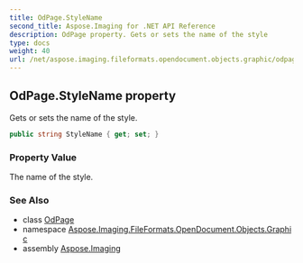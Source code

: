 ```yaml
---
title: OdPage.StyleName
second_title: Aspose.Imaging for .NET API Reference
description: OdPage property. Gets or sets the name of the style
type: docs
weight: 40
url: /net/aspose.imaging.fileformats.opendocument.objects.graphic/odpage/stylename/
---
```

## OdPage.StyleName property

Gets or sets the name of the style.

```csharp
public string StyleName { get; set; }
```

### Property Value

The name of the style.

### See Also

* class [OdPage](../)
* namespace [Aspose.Imaging.FileFormats.OpenDocument.Objects.Graphic](../../odpage/)
* assembly [Aspose.Imaging](../../../)


